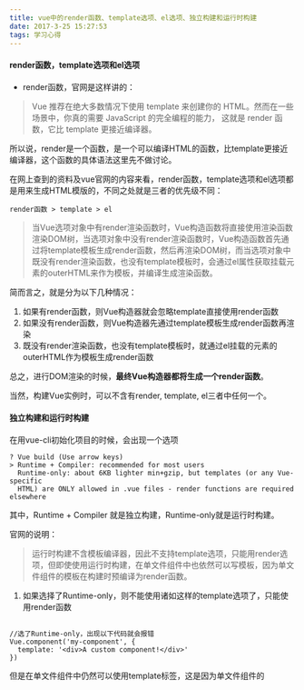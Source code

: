 ```yaml
---
title: vue中的render函数、template选项、el选项、独立构建和运行时构建
date: 2017-3-25 15:27:53
tags: 学习心得
---
```

#### render函数，template选项和el选项
* render函数，官网是这样讲的：

>    Vue 推荐在绝大多数情况下使用 template 来创建你的
>   HTML。然而在一些场景中，你真的需要 JavaScript 的完全编程的能力，
>   这就是 render 函数，它比 template 更接近编译器。

所以说，render是一个函数，是一个可以编译HTML的函数，比template更接近编译器，这个函数的具体语法这里先不做讨论。

在网上查到的资料及vue官网的内容来看，render函数，template选项和el选项都是用来生成HTML模版的，不同之处就是三者的优先级不同：

```
render函数 > template > el
```

> 当Vue选项对象中有render渲染函数时，Vue构造函数将直接使用渲染函数渲染DOM树，当选项对象中没有render渲染函数时，Vue构造函数首先通过将template模板生成render函数，然后再渲染DOM树，而当选项对象中既没有render渲染函数，也没有template模板时，会通过el属性获取挂载元素的outerHTML来作为模板，并编译生成渲染函数。

简而言之，就是分为以下几种情况：
1. 如果有render函数，则Vue构造器就会忽略template直接使用render函数
2. 如果没有render函数，则Vue构造器先通过template模板生成render函数再渲染
3. 既没有render渲染函数，也没有template模板时，就通过el挂载的元素的outerHTML作为模板生成render函数

总之，进行DOM渲染的时候，**最终Vue构造器都将生成一个render函数**。

当然，构建Vue实例时，可以不含有render, template, el三者中任何一个。

#### 独立构建和运行时构建

在用vue-cli初始化项目的时候，会出现一个选项

```
? Vue build (Use arrow keys)
> Runtime + Compiler: recommended for most users
  Runtime-only: about 6KB lighter min+gzip, but templates (or any Vue-specific
  HTML) are ONLY allowed in .vue files - render functions are required elsewhere

```
其中，Runtime + Compiler 就是独立构建，Runtime-only就是运行时构建。

官网的说明：
> 运行时构建不含模板编译器，因此不支持template选项，只能用render选项，但即使使用运行时构建，在单文件组件中也依然可以写模板，因为单文件组件的模板在构建时预编译为render函数。

1. 如果选择了Runtime-only，则不能使用诸如这样的template选项了，只能使用render函数

```

//选了Runtime-only，出现以下代码就会报错
Vue.component('my-component', {
  template: '<div>A custom component!</div>'
})

```

但是在单文件组件中仍然可以使用template标签，这是因为单文件组件的<template>模板在构建时预编译为render函数，其最终还是一个render函数

```

//在.vue文件中可以使用<template> 模板
<template>  
    <div>Hello</div>
</template>
```
2. 如果选择了Runtime + Compiler ，则不用担心不能使用template选项，但是要比Runtime-only**重一点**
3. 如果不是用vue-cli,而是直接在HTML文件的script标签中引入vue.js，这时也和独立构建一样，可以使用template选项



